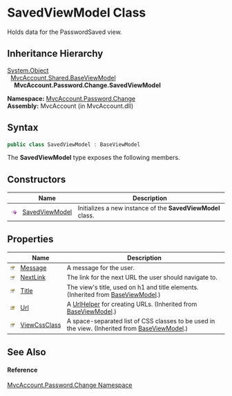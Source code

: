 SavedViewModel Class
====================
Holds data for the PasswordSaved view.


Inheritance Hierarchy
---------------------
[System.Object][1]  
  [MvcAccount.Shared.BaseViewModel][2]  
    **MvcAccount.Password.Change.SavedViewModel**  

**Namespace:** [MvcAccount.Password.Change][3]  
**Assembly:** MvcAccount (in MvcAccount.dll)

Syntax
------

```csharp
public class SavedViewModel : BaseViewModel
```

The **SavedViewModel** type exposes the following members.


Constructors
------------

                 | Name                | Description                                                 
---------------- | ------------------- | ----------------------------------------------------------- 
![Public method] | [SavedViewModel][4] | Initializes a new instance of the **SavedViewModel** class. 


Properties
----------

                      | Name               | Description                                                                                        
--------------------- | ------------------ | -------------------------------------------------------------------------------------------------- 
![Public property]    | [Message][5]       | A message for the user.                                                                            
![Public property]    | [NextLink][6]      | The link for the next URL the user should navigate to.                                             
![Public property]    | [Title][7]         | The view's title, used on h1 and title elements. (Inherited from [BaseViewModel][2].)              
![Protected property] | [Url][8]           | A [UrlHelper][9] for creating URLs. (Inherited from [BaseViewModel][2].)                           
![Public property]    | [ViewCssClass][10] | A space-separated list of CSS classes to be used in the view. (Inherited from [BaseViewModel][2].) 


See Also
--------

#### Reference
[MvcAccount.Password.Change Namespace][3]  

[1]: http://msdn.microsoft.com/en-us/library/e5kfa45b
[2]: ../../MvcAccount.Shared/BaseViewModel/README.md
[3]: ../README.md
[4]: _ctor.md
[5]: Message.md
[6]: NextLink.md
[7]: ../../MvcAccount.Shared/BaseViewModel/Title.md
[8]: ../../MvcAccount.Shared/BaseViewModel/Url.md
[9]: http://msdn.microsoft.com/en-us/library/dd492578
[10]: ../../MvcAccount.Shared/BaseViewModel/ViewCssClass.md
[Public method]: ../../_icons/pubmethod.gif "Public method"
[Public property]: ../../_icons/pubproperty.gif "Public property"
[Protected property]: ../../_icons/protproperty.gif "Protected property"